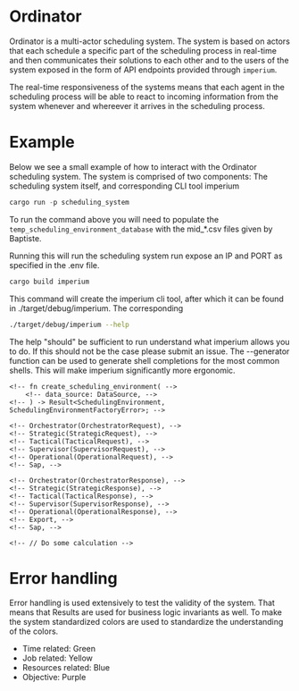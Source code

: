 # Ordinator
Ordinator is a multi-actor scheduling system. The system is based on actors
that each schedule a specific part of the scheduling process in real-time and then communicates 
their solutions to each other and to the users of the system exposed in the form of API endpoints 
provided through ```imperium```.

The real-time responsiveness of the systems means that each agent in the scheduling process will be 
able to react to incoming information from the system whenever and whereever it arrives in the 
scheduling process.

# Example 
Below we see a small example of how to interact with the Ordinator scheduling system. The system is comprised
of two components: The scheduling system itself, and corresponding CLI tool imperium
```rust
cargo run -p scheduling_system  
```
To run the command above you will need to populate the ```temp_scheduling_environment_database``` with 
the mid_*.csv files given by Baptiste.

Running this will run the scheduling system run expose an IP and PORT as specified in the .env file.

```rust
cargo build imperium 
```

This command will create the imperium cli tool, after which it can be found in ./target/debug/imperium. The
corresponding 
```bash 
./target/debug/imperium --help 
```
The help "should" be sufficient to run understand what imperium allows you to do. If this should not be the case please 
submit an issue. The --generator function can be used to generate shell completions for the most common shells. This
will make imperium significantly more ergonomic.




<!-- # Documentation -->

<!-- ## Important High Level Types -->
<!-- This section is to help understand the inner workings of Ordinator, to better allow developers to contribute to --> 
<!-- the code base. -->

<!-- ### SchedulingEnvironment -->
<!-- When manual decisions are made by a user through one of the specific agent instances, the SchedulingEnvironment -->
<!-- will be updated to reflect the latest available knowledge. The other agents of the system then updates --> 
<!-- their states and delivers new solution based the best available knowledge from the scheduling environment. --> 

<!-- The SchedulingEnvironment is implemented as the memory blackboard pattern, this enable all the agents of the system to remain -->
<!-- get the latest state in a scalable way and write to shared memory without corrupting state when writing. The SchedulingEnvironment is initialized -->
<!-- from company data meaning that there is a specific implementation for each data source(s) that has (have) to -->
<!-- implement the following trait: --> 

<!-- ```rust -->
<!-- pub trait SchedulingEnvironmentFactory<DataSource> { -->
    <!-- fn create_scheduling_environment( -->
        <!-- data_source: DataSource, -->
    <!-- ) -> Result<SchedulingEnvironment, SchedulingEnvironmentFactoryError>; -->
<!-- } -->   
<!-- ``` -->

<!-- The SchedulingEnvironment is composed of three types which will briefly be explained here. -->
<!-- #### [WorkOrders](shared_types/src/scheduling_environment/mod.rs); -->

<!-- This types contains all needed information on all work orders (usually abbreviated WO). See the source code type -->
<!-- for additional information. --> 

<!-- #### WorkerEnvironment -->
<!-- The WorkerEnvironment contain all information related to available worker resources. The WorkerEnvironment is --> 
<!-- initialized from a configuration file (for example /imperium/configuration/resources_df.toml). -->

<!-- > Issue: -->
<!-- > - [ ] WorkerEnvironement should be initialized centrally from a single call to the configuration file -->

<!-- #### TimeEnvironment -->
<!-- The TimeEnvironment contains the information needed for specifying the time horizons of the scheduling algorithms implemented --> 
<!-- in the Agents. See type [Period](shared_types/src/scheduling_environment/time_environment/period.rs), [Day](shared_types/src/scheduling_environment/time_environment/day.rs) -->

<!-- ### [Orchestrator](scheduling_system/src/agents/orchestrator.rs) -->
<!-- The Orchestrator is has three main responsibilities -->
<!-- * Create and destroy agents through the [AgentFactory](scheduling_system/src/init/agent_factory.rs) -->
<!-- * Manually change values in the [SchedulingEnvironment](shared_types/src/scheduling_environment/mod.rs) (Dangerous) -->
<!-- * Control logging and tracing setting at runtime [LogHandles](scheduling_system/src/init/logging.rs) -->

<!-- ### [StrategicAgent](scheduling_system/src/agents/strategic_agent/mod.rs) -->
<!-- The StrategicAgent schedules [WorkOrder](shared_types/src/scheduling_environment/work_order/mod.rs)s into weekly or biweekly periods based on a version of the multi-compartment multi-knapsack problem, -->
<!-- which is solved using an implementation of the actor-based large neighborhood search meta-heuristic. -->  

<!-- ### [TacticalAgent](scheduling_system/src/agents/tactical_agent/mod.rs) -->
<!-- The TacticalAgent schedules everything [WorkOrder](shared_types/src/scheduling_environment/work_order/mod.rs)s and their corresponding [Operation](shared_types/src/scheduling_environment/work_order/operation/mod.rs)s into daily time intervals -->
<!-- specifying how many hours that an [Operation](shared_types/src/scheduling_environment/work_order/operation/mod.rs) should be worked on which day by which kind of skill. The [TacticalAgent] implements -->
<!-- a [TacticalAlgorithm](scheduling_system/src/agents/tactical_agent/algorithm/mod.rs) that solve a version of a resource constrained project scheduling problem using an actor-based large neighborhood search -->
<!-- meta-heuristic. --> 

<!-- ### [SupervisorAgent](scheduling_system/src/agents/supervisor_agent/mod.rs) -->
<!-- The [SupervisorAgent](scheduling_system/src/agents/supervisor_agent/mod.rs) can have multiple running instances simutaneously. The SupervisorAgent receives [WorkOrder](shared_types/src/scheduling_environment/work_order/mod.rs)s from -->
<!-- the [TacticalAgent](scheduling_system/src/agents/tactical_agent/mod.rs) and is responsible for distributing them to individual [OperationalAgent](scheduling_system/src/agents/operational_agent/mod.rs)s it does this using --> 
<!-- an iterative combinatorial auction algorithm which solves a version of the assignment problem. -->

<!-- ### [OperationalAgent](scheduling_system/src/agents/operational_agent/mod.rs) -->
<!-- The [OperationalAgent](scheduling_system/src/agents/operational_agent/mod.rs) is the final level of the agent hierarchy. The [OperationalAgent](scheduling_system/src/agents/operational_agent/mod.rs) implements an actor-based large neighborhood search -->
<!-- meta-heuristic --> 

<!-- ### [Messages](shared_types/src/lib.rs) -->
<!-- To allow for efficient and effective communication between different parts of the system --> 

<!-- #### [SystemMessages](shared_types/src/lib.rs) -->
<!-- The [SystemMessages](shared_types/src/lib.rs) is an enum containing all the messages that interact with the [scheduling_system](scheduling_system/src/main.rs). The enum (so far) has 6 different variants -->
<!-- meaning that there are 6 different ways of interacting with the system. -->  

<!-- ```rust -->
<!-- pub enum SystemMessages { -->
    <!-- Orchestrator(OrchestratorRequest), -->
    <!-- Strategic(StrategicRequest), -->
    <!-- Tactical(TacticalRequest), -->
    <!-- Supervisor(SupervisorRequest), -->
    <!-- Operational(OperationalRequest), -->
    <!-- Sap, -->
<!-- } -->
<!-- ``` -->
<!-- For further explanations see the Request types themselves -->

<!-- #### [SystemResponses](shared_types/src/lib.rs) -->
<!-- The [SystemResponses](shared_types/src/lib.rs) are simply the possible responses that the [SystemMessages](shared_types/src/lib.rs) can provide. The [SystemResponses](shared_types/src/lib.rs) were -->
<!-- primarily created to gain strong types to perform JSON serialization on and for making the API significantly easier to maintain. --> 

<!-- ```rust -->
<!-- pub enum SystemResponses { -->
    <!-- Orchestrator(OrchestratorResponse), -->
    <!-- Strategic(StrategicResponse), -->
    <!-- Tactical(TacticalResponse), -->
    <!-- Supervisor(SupervisorResponse), -->
    <!-- Operational(OperationalResponse), -->
    <!-- Export, -->
    <!-- Sap, -->
<!-- } -->
<!-- ``` -->
<!-- #### [StateLink](scheduling_system/src/agents/mod.rs) -->
<!-- This is a fundamental message of the system as it contain all the ways that agent should communication with each other in what circumstances. That -->
<!-- means that this types handles business logic and complex state management. DUE NOT CHANGE ANYTHING that is related to the [StateLink](scheduling_system/src/agents/mod.rs) unless you --> 
<!-- know both what you are changing programmatically and its implications in the domain. -->

<!-- #### [SetAddr](scheduling_system/src/agents/mod.rs) -->
<!-- This is a simply Message type use to pass around [Addr<impl Actor>] (channel addresses) in the system. [SetAddr](scheduling_system/src/agents/mod.rs) allows agents to discover each other -->
<!-- and communicate. The Message is most frequently used under the initialization of Agents. --> 

<!-- #### [StopMessage](shared_types/src/lib.rs) -->
<!-- This is a simple message to stop an agent. It is needed as Agent run in perpetuity. -->

<!-- #### [ScheduleIteration](scheduling_system/src/agents/mod.rs) -->
<!-- This is a loop back message telling itself to run a new iteration of its main scheudling loop. Ideally this functionality should not be implemented as --> 
<!-- a Message type, but it eases the message implementation significantly as the [ScheduleIteration](scheduling_system/src/agents/mod.rs) message is put on top of an Agent's message queue meaning -->
<!-- that any messages received during an scheduling iteration will be handled before the Agent is allow to continue optimizing. -->

<!-- #### [UpdateWorkOrder](scheduling_system/agents/mod.rs) -->
<!-- This is a stray Message, it should be part of the [OrchestratorRequest](shared_types/src/orchestrator/mod.rs) Message instead. -->
<!-- > Issue: UpdateWorkOrder -->
<!-- >  - [ ] These kind of messages general should fall within the same category of message that change the SchedulingEnvironment, meaning as RequestMessages for the Orchestrator -->

<!-- #### [SolutionExportMessage](shared_types/src/lib.rs) -->
<!-- This is a message that the user sends to a specific agent manually telling it to provide its current solution in a human-readable format for the end user. -->
<!-- Each [Agent] should implement this so that the user gets a static solution based on the Agent matching him, ideally for printing or analysis etc. -->

<!-- #### [TestRequest](scheduling_system/src/agents/strategic_agent/mod.rs) -->
<!-- All Agents implement this Message and it triggers a testing procedure of the given Agent's current state to verify that nothing is out of the ordinary. -->

<!-- #### [OperationSolution](scheduling_system/agents/tactical_agents/tactical_algorithm.rs) -->
<!-- This is another stray Message, it should be refactor under the [StateLink](scheduling_system/src/agents/mod.rs) Message as it is related to how the the [SupervisorAgent](scheduling_system/src/agents/supervisor_agent/mod.rs) handles -->
<!-- and interprets the schedule/solution coming from the [TacticalAgent](scheduling_system/src/agents/tactical_agent/mod.rs). --> 

<!-- #### [StatusMessage](shared_types/src/lib.rs) -->
<!-- Another stary Message. Each Agent should implement a Handler<StatusMessage> but it should be part of the [SystemMessages](shared_types/src/lib.rs) on the Request side -->
<!-- and the return value/result should be given by the [SystemResponses](shared_types/src/lib.rs) Message -->

<!-- ## [Imperium](imperium/src/main.rs) --> 
<!-- Imperium is a command line tool to interact with the Ordinator scheduling system. It contains all the API (in the form of HTTP messages) -->
<!-- that users need to get and modify their schedules in real-time. This API is specified completely in the [SystemMessages](shared_types/src/lib.rs) and [SystemResponses](shared_types/src/lib.rs). -->
<!-- This is not ideal for a future stable deployment, but it does mean that as long as [Imperium](imperium/src/main.rs) and [Ordinator](scheduling_system/src/main.rs) are compiled together in the -->
<!-- workspace that we will have static type guarantees on the HTTPs API that are communicated between them. (NON-TRIVIAL!) --> 

<!-- ## Tracing --> 
<!-- Tracing is a crucial aspect of understand the workings of the code as it is highly parallel. The log level can be set dynamically using --> 
<!-- Imperium. (Setting it to Level::TRACING, will overload your system due to extremely high number of writes to the hard drive) -->

<!-- # Profiling and benchmarking -->

<!-- ## Profiling --> 
<!-- Profiling is done throught the tracing.rs and tracing-flame.rs packages. -->  

<!-- ``` -->
<!-- #[instrument] --> 
<!-- fn fun(par: Par) { -->
    <!-- // Do some calculation -->
<!-- } -->
<!-- ``` -->
<!-- This can lead to serious performance issues if the `par` argument is a large and/or nested type, as the --> 
<!-- instrument macro also applies tracing/logging to the function arguments. In that case one should --> 
<!-- use `#[instrument(skip(par))]` on the function definition. -->

<!-- ## Benchmarking -->
<!-- Individual functions and methods can be benchmarked using criterion.rs. Benchmarking should not be required --> 
<!-- unless some bottleneck is discovered that needs to be handled. Determining bottlenecks in the code is best --> 
<!-- done with Profiling using a flamegraph. -->


# Error handling
Error handling is used extensively to test the validity of the system. That means that
Results are used for business logic invariants as well. To make the system standardized
colors are used to standardize the understanding of the colors.

* Time related: Green
* Job related: Yellow
* Resources related: Blue
* Objective: Purple


